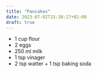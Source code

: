 ```yaml
---
title: "Pancakes"
date: 2023-07-02T15:38:27+02:00
draft: true
---
```


* 1 cup flour
* 2 eggs
* 250 ml milk
* 1 tsp vinager
* 2 tsp watter + 1 tsp baking soda
